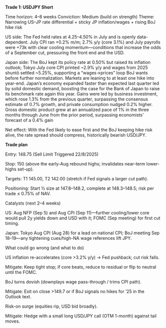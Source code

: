 


**Trade 1: USDJPY Short** 

Time horizon: 4–8 weeks
Conviction: Medium (build on strength)
Theme: Narrowing US–JP rate differential + sticky JP inflation/wages + rising BoJ hike risk

US side: The Fed held rates at 4.25–4.50% in July and is openly data-dependent. July CPI ran +0.2% m/m; 2.7% y/y (core 3.1%) and July payrolls were +73k with clear cooling momentum—conditions that increase the odds of a September cut, pressuring the front end and the USD. 

Japan side: The BoJ kept its policy rate at 0.50% but raised its inflation outlook; Tokyo July core CPI printed ~2.9% y/y and wages from 2025 shuntō settled ~5.25%, supporting a “wages→prices” loop BoJ wants before further normalization. Markets are leaning to at least one hike into year-end. Japan’s economy expanded faster than expected last quarter led by solid domestic demand, boosting the case for the Bank of Japan to raise its benchmark rate again this year. Gains were led by business investment, which rose 1.3% from the previous quarter, surpassing the consensus estimate of 0.7% growth, and private consumption nudged 0.2% higher. Gross domestic product grew at an annualized pace of 1% in the three months through June from the prior period, surpassing economists’ forecast of a 0.4% gain

Net effect: With the Fed likely to ease first and the BoJ keeping hike risk alive, the rate spread should compress, historically bearish USD/JPY.

**Trade plan**

Entry: 148.75 (Sell Limit Triggered 22/8/2025)

Stop: 150 (above the early-Aug rebound highs; invalidates near-term lower-highs set-up).

Targets: T1 145.00, T2 142.00 (stretch if Fed signals a larger cut path).

Positioning: Start ½ size at 147.8–148.2, complete at 148.3–148.5; risk per trade ≤ 0.75% of NAV.

Catalysts (next 2–4 weeks)

US: Aug NFP (Sep 5) and Aug CPI (Sep 11)—further cooling/lower core would pull 2y yields down and USD with it; FOMC (Sep meeting) for first cut timing. 

Japan: Tokyo Aug CPI (Aug 28) for a lead on national CPI; BoJ meeting Sep 18–19—any tightening cues/high-NA wage references lift JPY.

What could go wrong (and what to do)

US inflation re-accelerates (core >3.2% y/y) → Fed pushback; cut risk falls.

Mitigate: Keep tight stop; if core beats, reduce to residual or flip to neutral until the FOMC. 

BoJ turns dovish (downplays wage pass-through / trims CPI path).

Mitigate: Exit on close >149.7 or if BoJ signals no hikes for ’25 in the Outlook text. 

Risk-on surge (equities rip, USD bid broadly).

Mitigate: Hedge with a small long USD/JPY call (OTM 1-month) against tail moves.



